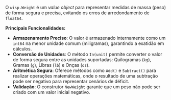 O `wisp.Weight` é um *value object* para representar medidas de massa (peso) de forma segura e precisa, evitando os erros de arredondamento de `float64`.

**Principais Funcionalidades:**

* **Armazenamento Preciso**: O valor é armazenado internamente como um `int64` na menor unidade comum (miligramas), garantindo a exatidão em cálculos.
* **Conversão de Unidades**: O método `In(unit)` permite converter o valor de forma segura entre as unidades suportadas: Quilogramas (`kg`), Gramas (`g`), Libras (`lb`) e Onças (`oz`).
* **Aritmética Segura**: Oferece métodos como `Add()` e `Subtract()` para realizar operações matemáticas, onde o resultado de uma subtração pode ser negativo para representar cenários de déficit.
* **Validação**: O construtor `NewWeight` garante que um peso não pode ser criado com um valor inicial negativo.

